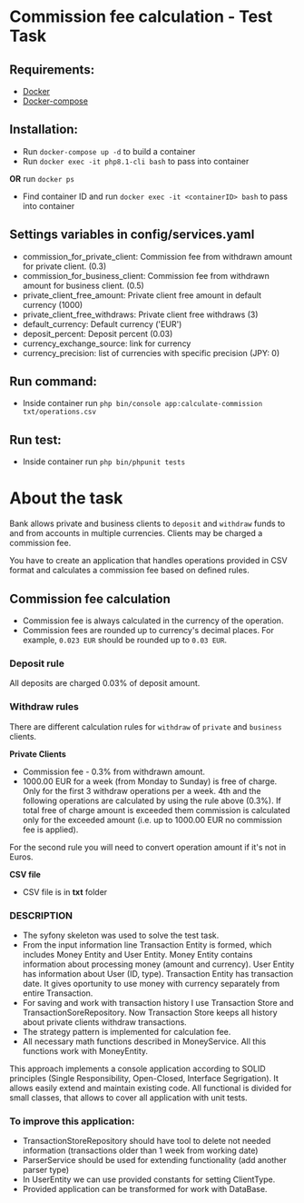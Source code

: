 # Commission fee calculation - Test Task

## Requirements:
- [Docker](https://docs.docker.com/engine/install/ubuntu/)
- [Docker-compose](https://docs.docker.com/compose/install/)

## Installation:
- Run `docker-compose up -d` to build a container
- Run `docker exec -it php8.1-cli bash` to pass into container
  
**OR** run `docker ps`
- Find container ID and run `docker exec -it <containerID> bash` to pass into container
## Settings variables in config/services.yaml 

- commission_for_private_client: Commission fee from withdrawn amount for private client. (0.3)
- commission_for_business_client: Commission fee from withdrawn amount for business client. (0.5)
- private_client_free_amount: Private client free amount in default currency (1000)
- private_client_free_withdraws: Private client free withdraws (3)
- default_currency: Default currency ('EUR')
- deposit_percent: Deposit percent (0.03)
- currency_exchange_source: link for currency 
- currency_precision: list of currencies with specific precision (JPY: 0)

## Run command:
- Inside container run 
    `php bin/console app:calculate-commission txt/operations.csv`

## Run test:
- Inside container run `php bin/phpunit tests`



# About the task

Bank allows private and business clients to `deposit` and `withdraw` funds to and from accounts in multiple currencies. Clients may be charged a commission fee.

You have to create an application that handles operations provided in CSV format and calculates a commission fee based on defined rules.

## Commission fee calculation
- Commission fee is always calculated in the currency of the operation. 
- Commission fees are rounded up to currency's decimal places. For example, `0.023 EUR` should be rounded up to `0.03 EUR`.

### Deposit rule
All deposits are charged 0.03% of deposit amount.

### Withdraw rules
There are different calculation rules for `withdraw` of `private` and `business` clients.

**Private Clients**
- Commission fee - 0.3% from withdrawn amount.
- 1000.00 EUR for a week (from Monday to Sunday) is free of charge. Only for the first 3 withdraw operations per a week. 4th and the following operations are calculated by using the rule above (0.3%). If total free of charge amount is exceeded them commission is calculated only for the exceeded amount (i.e. up to 1000.00 EUR no commission fee is applied).

For the second rule you will need to convert operation amount if it's not in Euros.

**CSV file**
- CSV file is in **txt** folder

### DESCRIPTION
- The syfony skeleton was used to solve the test task.
- From the input information line Transaction Entity is formed, which includes Money Entity and User Entity. Money Entity contains information about processing money (amount and currency). User Entity has information about User (ID, type). Transaction Entity has transaction date. It gives oportunity to use money with currency separately from entire Transaction.
- For saving and work with transaction history I use Transaction Store and TransactionSoreRepository. Now Transaction Store keeps all history about private clients withdraw transactions.
- The strategy pattern is implemented for calculation fee.
- All necessary math functions described in MoneyService. All this functions work with MoneyEntity.

This approach implements a console application according to SOLID principles (Single Responsibility, Open-Closed, Interface Segrigation). It allows easily extend and maintain existing code.
All functional is divided for small classes, that allows to cover all application with unit tests.

### To improve this application:
- TransactionStoreRepository should have tool to delete not needed information (transactions older than 1 week from working date)
- ParserService should be used for extending functionality (add another parser type)
- In UserEntity we can use provided constants for setting ClientType.
- Provided application can be transformed for work with DataBase.
